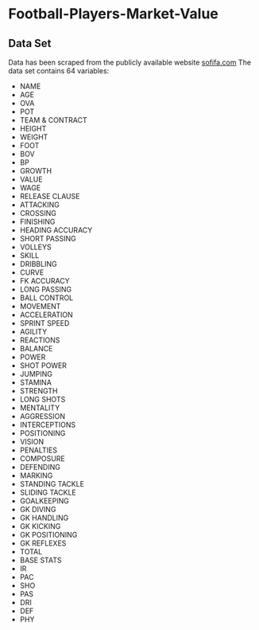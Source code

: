 # Football-Players-Market-Value

## Data Set
Data has been scraped from the publicly available website [sofifa.com](https://sofifa.com/)
The data set contains 64 variables:
- NAME 
- AGE 
- OVA 
- POT 
- TEAM & CONTRACT 
- HEIGHT 
- WEIGHT 
- FOOT 
- BOV 
- BP 
- GROWTH 
- VALUE 
- WAGE 
- RELEASE CLAUSE 
- ATTACKING 
- CROSSING 
- FINISHING 
- HEADING ACCURACY 
- SHORT PASSING 
- VOLLEYS 
- SKILL 
- DRIBBLING 
- CURVE 
- FK ACCURACY 
- LONG PASSING 
- BALL CONTROL 
- MOVEMENT 
- ACCELERATION 
- SPRINT SPEED 
- AGILITY 
- REACTIONS 
- BALANCE 
- POWER 
- SHOT POWER 
- JUMPING 
- STAMINA 
- STRENGTH 
- LONG SHOTS 
- MENTALITY 
- AGGRESSION 
- INTERCEPTIONS 
- POSITIONING 
- VISION 
- PENALTIES 
- COMPOSURE 
- DEFENDING 
- MARKING 
- STANDING TACKLE 
- SLIDING TACKLE 
- GOALKEEPING 
- GK DIVING 
- GK HANDLING 
- GK KICKING 
- GK POSITIONING 
- GK REFLEXES 
- TOTAL 
- BASE STATS 
- IR 
- PAC 
- SHO 
- PAS 
- DRI 
- DEF 
- PHY

